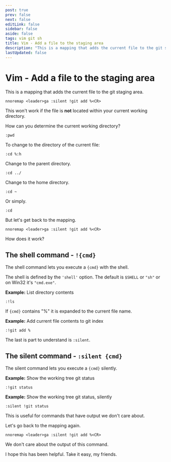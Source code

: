 ```yaml
---
post: true
prev: false
next: false
editLink: false
sidebar: false
aside: false
tags: vim git sh
title: Vim - Add a file to the staging area
description: "This is a mapping that adds the current file to the git staging area. This won't work if the file is not located within your current working directory. How can you determine the current working directory?"
lastUpdated: false
---
```


# Vim - Add a file to the staging area

This is a mapping that adds the current file to the git staging area.

```vim
nnoremap <leader>ga :silent !git add %<CR>
```

This won't work if the file is **not** located within your current working directory.

How can you determine the current working directory?

```vim
:pwd
```

To change to the directory of the current file:

```vim
:cd %:h
```

Change to the parent directory.

```vim
:cd ../
```

Change to the home directory.

```vim
:cd ~
```

Or simply.

```vim
:cd
```

But let's get back to the mapping.

```vim
nnoremap <leader>ga :silent !git add %<CR>
```

How does it work?

## The shell command - `!{cmd}`

The shell command lets you execute a `{cmd}` with the shell.

The shell is defined by the `'shell'` option. The default is `$SHELL` or `"sh"` or on Win32 it's `"cmd.exe"`.

**Example:** List directory contents

```vim
:!ls
```

If `{cmd}` contains "%" it is expanded to the current file name.

**Example:** Add current file contents to git index

```vim
:!git add %
```

The last is part to understand is `:silent`.

## The silent command - `:silent {cmd}`

The silent command lets you execute a `{cmd}` silently.

**Example:** Show the working tree git status

```vim
:!git status
```

**Example:** Show the working tree git status, silently

```vim
:silent !git status
```

This is useful for commands that have output we don't care about.

Let's go back to the mapping again.

```vim
nnoremap <leader>ga :silent !git add %<CR>
```

We don't care about the output of this command.

I hope this has been helpful. Take it easy, my friends.
